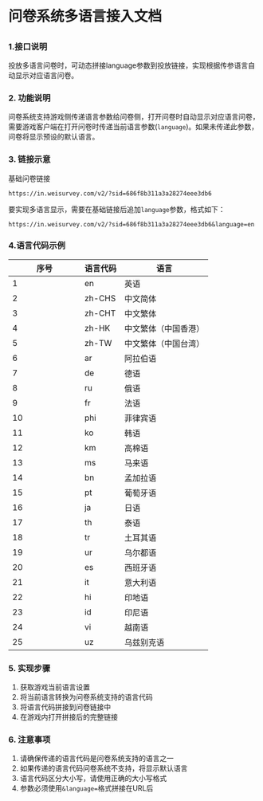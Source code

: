 # 问卷系统多语言接入文档

##

### 1.接口说明

投放多语言问卷时，可动态拼接language参数到投放链接，实现根据传参语言自动显示对应语言问卷。

### 2. 功能说明

问卷系统支持游戏侧传递语言参数给问卷侧，打开问卷时自动显示对应语言问卷，需要游戏客户端在打开问卷时传递当前语言参数(`language`)。如果未传递此参数，问卷将显示预设的默认语言。

### 3. 链接示意

&#x20;基础问卷链接

```
https://in.weisurvey.com/v2/?sid=686f8b311a3a28274eee3db6
```

要实现多语言显示，需要在基础链接后追加`language`参数，格式如下：

```
https://in.weisurvey.com/v2/?sid=686f8b311a3a28274eee3db6&language=en
```

### 4.语言代码示例 &#x20;

<table><thead><tr><th width="128.99993896484375">序号</th><th>语言代码</th><th>语言</th></tr></thead><tbody><tr><td>1</td><td>en</td><td>英语</td></tr><tr><td>2</td><td>zh-CHS</td><td>中文简体</td></tr><tr><td>3</td><td>zh-CHT</td><td>中文繁体</td></tr><tr><td>4</td><td>zh-HK</td><td>中文繁体（中国香港）</td></tr><tr><td>5</td><td>zh-TW</td><td>中文繁体（中国台湾）</td></tr><tr><td>6</td><td>ar</td><td>阿拉伯语</td></tr><tr><td>7</td><td>de</td><td>德语</td></tr><tr><td>8</td><td>ru</td><td>俄语</td></tr><tr><td>9</td><td>fr</td><td>法语</td></tr><tr><td>10</td><td>phi</td><td>菲律宾语</td></tr><tr><td>11</td><td>ko</td><td>韩语</td></tr><tr><td>12</td><td>km</td><td>高棉语</td></tr><tr><td>13</td><td>ms</td><td>马来语</td></tr><tr><td>14</td><td>bn</td><td>孟加拉语</td></tr><tr><td>15</td><td>pt</td><td>葡萄牙语</td></tr><tr><td>16</td><td>ja</td><td>日语</td></tr><tr><td>17</td><td>th</td><td>泰语</td></tr><tr><td>18</td><td>tr</td><td>土耳其语</td></tr><tr><td>19</td><td>ur</td><td>乌尔都语</td></tr><tr><td>20</td><td>es</td><td>西班牙语</td></tr><tr><td>21</td><td>it</td><td>意大利语</td></tr><tr><td>22</td><td>hi</td><td>印地语</td></tr><tr><td>23</td><td>id</td><td>印尼语</td></tr><tr><td>24</td><td>vi</td><td>越南语</td></tr><tr><td>25</td><td>uz</td><td>乌兹别克语</td></tr></tbody></table>

### 5. 实现步骤

1. 获取游戏当前语言设置
2. 将当前语言转换为问卷系统支持的语言代码
3. 将语言代码拼接到问卷链接中
4. 在游戏内打开拼接后的完整链接



### 6. 注意事项

1. 请确保传递的语言代码是问卷系统支持的语言之一
2. 如果传递的语言代码问卷系统不支持，将显示默认语言
3. 语言代码区分大小写，请使用正确的大小写格式
4. 参数必须使用`&language=`格式拼接在URL后

